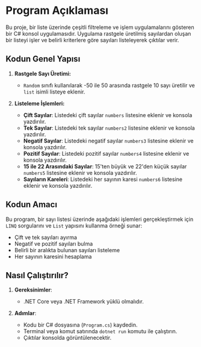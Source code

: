 # Program Açıklaması

Bu proje, bir liste üzerinde çeşitli filtreleme ve işlem uygulamalarını gösteren bir C# konsol uygulamasıdır. Uygulama rastgele üretilmiş sayılardan oluşan bir listeyi işler ve belirli kriterlere göre sayıları listeleyerek çıktılar verir.

## Kodun Genel Yapısı

1. **Rastgele Sayı Üretimi:** 
   - `Random` sınıfı kullanılarak -50 ile 50 arasında rastgele 10 sayı üretilir ve `list` isimli listeye eklenir.

2. **Listeleme İşlemleri:**
   - **Çift Sayılar**: Listedeki çift sayılar `numbers` listesine eklenir ve konsola yazdırılır.
   - **Tek Sayılar**: Listedeki tek sayılar `numbers2` listesine eklenir ve konsola yazdırılır.
   - **Negatif Sayılar**: Listedeki negatif sayılar `numbers3` listesine eklenir ve konsola yazdırılır.
   - **Pozitif Sayılar**: Listedeki pozitif sayılar `numbers4` listesine eklenir ve konsola yazdırılır.
   - **15 ile 22 Arasındaki Sayılar**: 15'ten büyük ve 22'den küçük sayılar `numbers5` listesine eklenir ve konsola yazdırılır.
   - **Sayıların Kareleri**: Listedeki her sayının karesi `numbers6` listesine eklenir ve konsola yazdırılır.

## Kodun Amacı

Bu program, bir sayı listesi üzerinde aşağıdaki işlemleri gerçekleştirmek için `LINQ` sorgularını ve `List` yapısını kullanma örneği sunar:
- Çift ve tek sayıları ayırma
- Negatif ve pozitif sayıları bulma
- Belirli bir aralıkta bulunan sayıları listeleme
- Her sayının karesini hesaplama

## Nasıl Çalıştırılır?

1. **Gereksinimler**:
   - .NET Core veya .NET Framework yüklü olmalıdır.

2. **Adımlar**:
   - Kodu bir C# dosyasına (`Program.cs`) kaydedin.
   - Terminal veya komut satırında `dotnet run` komutu ile çalıştırın.
   - Çıktılar konsolda görüntülenecektir.
